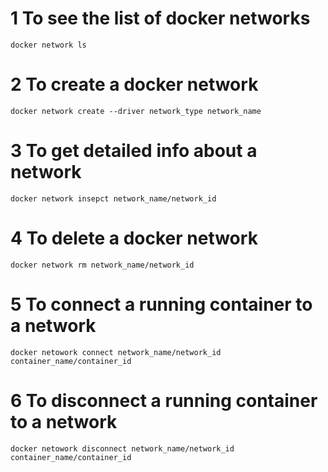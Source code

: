 # 1 To see the list of docker networks
    docker network ls

# 2 To create a docker network
    docker network create --driver network_type network_name

# 3 To get detailed info about a network
    docker network insepct network_name/network_id

# 4 To delete a docker network
    docker network rm network_name/network_id

# 5 To connect a running container to a network
    docker netowork connect network_name/network_id container_name/container_id

# 6 To disconnect a running container to a network
    docker netowork disconnect network_name/network_id container_name/container_id
